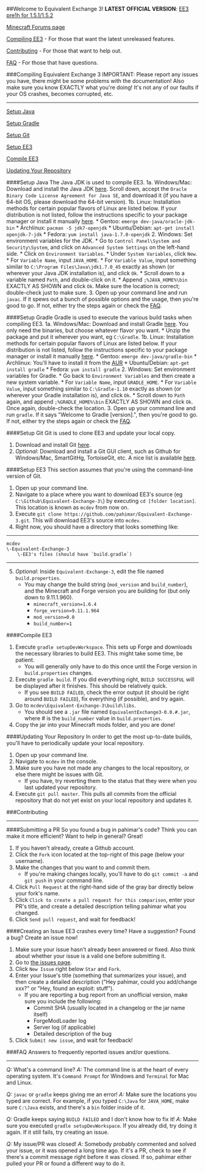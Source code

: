 ##Welcome to Equivalent Exchange 3!
**LATEST OFFICIAL VERSION**: [EE3 pre1h for 1.5.1/1.5.2](http://adf.ly/PdBNy)

[Minecraft Forums page](http://www.minecraftforum.net/topic/1540010-equivalent-exchange-3)

[Compiling EE3](https://github.com/pahimar/Equivalent-Exchange-3#compiling-equivalent-exchange-3) - For those that want the latest unreleased features.

[Contributing](https://github.com/pahimar/Equivalent-Exchange-3#contributing) - For those that want to help out.

[FAQ](https://github.com/pahimar/Equivalent-exchange-3#faq) - For those that have questions.

###Compiling Equivalent Exchange 3
IMPORTANT: Please report any issues you have, there might be some problems with the documentation!
Also make sure you know EXACTLY what you're doing!  It's not any of our faults if your OS crashes, becomes corrupted, etc.
***
[Setup Java](https://github.com/pahimar/Equivalent-Exchange-3#setup-java)

[Setup Gradle](https://github.com/pahimar/Equivalent-Exchange-3#setup-gradle)

[Setup Git](https://github.com/pahimar/Equivalent-Exchange-3#setup-git)

[Setup EE3](https://github.com/pahimar/Equivalent-Exchange-3#setup-ee3)

[Compile EE3](https://github.com/pahimar/Equivalent-Exchange-3#compile-ee3)

[Updating Your Repository](https://github.com/pahimar/Equivalent-Exchange-3#updating-your-repository)

####Setup Java
The Java JDK is used to compile EE3.
1a. Windows/Mac: Download and install the Java JDK [here](http://www.oracle.com/technetwork/java/javase/downloads/jdk7-downloads-1880260.html).  Scroll down, accept the `Oracle Binary Code License Agreement for Java SE`, and download it (if you have a 64-bit OS, please download the 64-bit version).
1b. Linux: Installation methods for certain popular flavors of Linux are listed below.  If your distribution is not listed, follow the instructions specific to your package manager or install it manually [here](http://www.oracle.com/technetwork/java/javase/downloads/jdk7-downloads-1880260.html).
	* Gentoo: `emerge dev-java/oracle-jdk-bin`
    * Archlinux: `pacman -S jdk7-openjdk`
    * Ubuntu/Debian: `apt-get install openjdk-7-jdk`
    * Fedora: `yum install java-1.7.0-openjdk`
2. Windows: Set environment variables for the JDK.
    * Go to `Control Panel\System and Security\System`, and click on `Advanced System Settings` on the left-hand side.
    * Click on `Environment Variables`.
    * Under `System Variables`, click `New`.
    * For `Variable Name`, input `JAVA_HOME`.
    * For `Variable Value`, input something similar to `C:\Program Files\Java\jdk1.7.0_45` exactly as shown (or wherever your Java JDK installation is), and click `Ok`.
    * Scroll down to a variable named `Path`, and double-click on it.
    * Append `;%JAVA_HOME%\bin` EXACTLY AS SHOWN and click `Ok`.  Make sure the location is correct; double-check just to make sure.
3. Open up your command line and run `javac`.  If it spews out a bunch of possible options and the usage, then you're good to go.  If not, either try the steps again or check the [FAQ](#faq).

####Setup Gradle
Gradle is used to execute the various build tasks when compiling EE3.
1a. Windows/Mac: Download and install Gradle [here](http://www.gradle.org/downloads).  You only need the binaries, but choose whatever flavor you want.
	* Unzip the package and put it wherever you want, eg `C:\Gradle`.
1b. Linux: Installation methods for certain popular flavors of Linux are listed below.  If your distribution is not listed, follow the instructions specific to your package manager or install it manually [here](http://www.gradle.org/downloads).
	* Gentoo: `emerge dev-java/gradle-bin`
	* Archlinux: You'll have to install it from the [AUR](https://aur.archlinux.org/packages/gradle)
	* Ubuntu/Debian: `apt-get install gradle`
	* Fedora: `yum install gradle`
2. Windows: Set environment variables for Gradle.
	* Go back to `Environment Variables` and then create a new system variable.
	* For `Variable Name`, input `GRADLE_HOME`.
	* For `Variable Value`, input something similar to `C:\Gradle-1.10` exactly as shown (or wherever your Gradle installation is), and click `Ok`.
	* Scroll down to `Path` again, and append `;%GRADLE_HOME%\bin` EXACTLY AS SHOWN and click `Ok`.  Once again, double-check the location.
3. Open up your command line and run `gradle`.  If it says "Welcome to Gradle [version].", then you're good to go.  If not, either try the steps again or check the [FAQ](#faq).

####Setup Git
Git is used to clone EE3 and update your local copy.
1. Download and install Git [here](http://git-scm.com/download/).
2. _Optional_: Download and install a Git GUI client, such as Github for Windows/Mac, SmartGitHg, TortoiseGit, etc.  A nice list is available [here](http://git-scm.com/downloads/guis).

####Setup EE3
This section assumes that you're using the command-line version of Git.
1. Open up your command line.
2. Navigate to a place where you want to download EE3's source (eg `C:\Github\Equivalent-Exchange-3\`) by executing `cd [folder location]`.  This location is known as `mcdev` from now on.
3. Execute `git clone https://github.com/pahimar/Equivalent-Exchange-3.git`.  This will download EE3's source into `mcdev`.
4. Right now, you should have a directory that looks something like:

***
	mcdev
	\-Equivalent-Exchange-3
		\-EE3's files (should have `build.gradle`)
***

5. _Optional_: Inside `Equivalent-Exchange-3`, edit the file named `build.properties`.
    * You may change the build string (`mod_version` and `build_number`), and the Minecraft and Forge version you are building for (but only down to 9.11.1.960).
        * `minecraft_version=1.6.4`
        * `forge_version=9.11.1.964`
        * `mod_version=0.0`
        * `build_number=1`

####Compile EE3
1. Execute `gradle setupDevWorkspace`. This sets up Forge and downloads the necessary libraries to build EE3.  This might take some time, be patient.
	* You will generally only have to do this once until the Forge version in `build.properties` changes.
2. Execute `gradle build`. If you did everything right, `BUILD SUCCESSFUL` will be displayed after it finishes.  This should be relatively quick.
    * If you see `BUILD FAILED`, check the error output (it should be right around `BUILD FAILED`), fix everything (if possible), and try again.
3. Go to `mcdev\Equivalent-Exchange-3\build\libs`.
    *  You should see a `.jar` file named `EquivalentExchange3-0.0.#.jar`, where # is the `build_number` value in `build.properties`.
4. Copy the jar into your Minecraft mods folder, and you are done!

####Updating Your Repository
In order to get the most up-to-date builds, you'll have to periodically update your local repository.
1. Open up your command line.
2. Navigate to `mcdev` in the console.
3. Make sure you have not made any changes to the local repository, or else there might be issues with Git.
	* If you have, try reverting them to the status that they were when you last updated your repository.
4. Execute `git pull master`.  This pulls all commits from the official repository that do not yet exist on your local repository and updates it.

###Contributing
***
####Submitting a PR
So you found a bug in pahimar's code?  Think you can make it more efficient?  Want to help in general?  Great!

1. If you haven't already, create a Github account.
2. Click the `Fork` icon located at the top-right of this page (below your username).
3. Make the changes that you want to and commit them.
	* If you're making changes locally, you'll have to do `git commit -a` and `git push` in your command line.
4. Click `Pull Request` at the right-hand side of the gray bar directly below your fork's name.
5. Click `Click to create a pull request for this comparison`, enter your PR's title, and create a detailed description telling pahimar what you changed.
6. Click `Send pull request`, and wait for feedback!

####Creating an Issue
EE3 crashes every time?  Have a suggestion?  Found a bug?  Create an issue now!

1. Make sure your issue hasn't already been answered or fixed.  Also think about whether your issue is a valid one before submitting it.
2. Go to [the issues page](http://github.com/pahimar/Equivalent-Exchange-3/issues).
3. Click `New Issue` right below `Star` and `Fork`.
4. Enter your Issue's title (something that summarizes your issue), and then create a detailed description ("Hey pahimar, could you add/change xxx?" or "Hey, found an exploit:  stuff").
	* If you are reporting a bug report from an unofficial version, make sure you include the following:
		* Commit SHA (usually located in a changelog or the jar name itself)
		* ForgeModLoader log
		* Server log (if applicable)
		* Detailed description of the bug
5. Click `Submit new issue`, and wait for feedback!

###FAQ
Answers to frequently reported issues and/or questions.
***
*Q:* What's a command line?
*A:* The command line is at the heart of every operating system.  It's `Command Prompt` for Windows and `Terminal` for Mac and Linux.

*Q:* `javac` or `gradle` keeps giving me an error!
*A:* Make sure the locations you typed are correct.  For example, if you typed `C:\Java` for `JAVA_HOME`, make sure `C:\Java` exists, and there's a `bin` folder inside of it.

*Q:* Gradle keeps saying `BUILD FAILED` and I don't know how to fix it!
*A*: Make sure you executed `gradle setupDevWorkspace`.  If you already did, try doing it again.  If it still fails, try creating an issue.

*Q:* My issue/PR was closed!
*A*: Somebody probably commented and solved your issue, or it was opened a long time ago.  If it's a PR, check to see if there's a commit message right before it was closed.  If so, pahimar either pulled your PR or found a different way to do it.